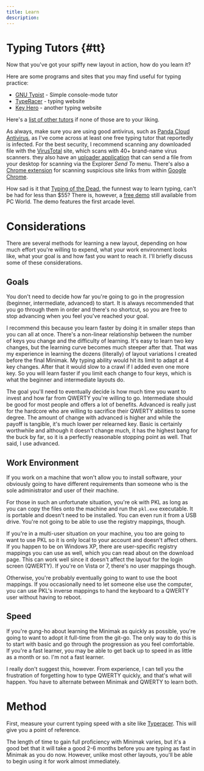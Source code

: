 ```yaml
---
title: Learn
description:
---
```


Typing Tutors {#tt}
=============

Now that you've got your spiffy new layout in action, how do you learn
it?

Here are some programs and sites that you may find useful for typing
practice:

- [GNU Typist] - Simple console-mode tutor
- [TypeRacer] - typing website
- [Key Hero] - another typing website

Here's a [list of other tutors] if none of those are to your liking.

As always, make sure you are using good antivirus, such as [Panda Cloud
Antivirus], as I've come across at least one free typing tutor that
reportedly is infected.  For the best security, I recommend scanning
any downloaded file with the [VirusTotal] site, which scans with 40+
brand-name virus scanners.  they also have an [uploader application]
that can send a file from your desktop for scanning via the Explorer
*Send To* menu.  There's also a [Chrome extension] for scanning
suspicious site links from within [Google Chrome].

How sad is it that [Typing of the Dead], the funnest way to learn
typing, can't be had for less than $55?  There is, however, a [free
demo] still available from PC World.  The demo features the first arcade
level.

Considerations
==============

There are several methods for learning a new layout, depending on how
much effort you're willing to expend, what your work environment looks
like, what your goal is and how fast you want to reach it.  I'll briefly
discuss some of these considerations.

Goals
-----

You don't need to decide how far you're going to go in the progression
(beginner, intermediate, advanced) to start.  It is always recommended
that you go through them in order and there's no shortcut, so you are
free to stop advancing when you feel you've reached your goal.

I recommend this because you learn faster by doing it in smaller steps
than you can all at once.  There's a non-linear relationship between the
number of keys you change and the difficulty of learning.  It's easy to
learn two key changes, but the learning curve becomes much steeper after
that.  That was my experience in learning the dozens (literally) of
layout variations I created before the final Minimak.  My typing ability
would hit its limit to adapt at 4 key changes.  After that it would slow
to a crawl if I added even one more key.  So you will learn faster if
you limit each change to four keys, which is what the beginner and
intermediate layouts do.

The goal you'll need to eventually decide is how much time you want to
invest and how far from QWERTY you're willing to go.  Intermediate
should be good for most people and offers a lot of benefits.  Advanced
is really just for the hardcore who are willing to sacrifice their
QWERTY abilities to some degree.  The amount of change with advanced is
higher and while the payoff is tangible, it's much lower per relearned
key.  Basic is certainly worthwhile and although it doesn't change much,
it has the highest bang for the buck by far, so it is a perfectly
reasonable stopping point as well.  That said, I use advanced.

Work Environment
----------------

If you work on a machine that won't allow you to install software, 
your obviously going to have different requirements than someone who is
the sole administrator and user of their machine.

For those in such an unfortunate situation, you're ok with PKL as long
as you can copy the files onto the machine and run the `pkl.exe`
executable.  It is portable and doesn't need to be installed.  You can
even run it from a USB drive.  You're not going to be able to use the
registry mappings, though.

If you're in a multi-user situation on your machine, you too are going
to want to use PKL so it is only local to your account and doesn't
affect others.  If you happen to be on Windows XP, there are
user-specific registry mappings you can use as well, which you can read
about on the download page.  This can work well since it doesn't affect
the layout for the login screen (QWERTY).  If you're on Vista or 7,
there's no user mappings though.

Otherwise, you're probably eventually going to want to use the boot
mappings.  If you occasionally need to let someone else use the
computer, you can use PKL's inverse mappings to hand the keyboard to a
QWERTY user without having to reboot.

Speed
-----

If you're gung-ho about learning the Minimak as quickly as possible,
you're going to want to adopt it full-time from the git-go.  The only
way to do this is to start with basic and go through the progression
as you feel comfortable.  If you're a fast learner, you may be able
to get back up to speed in as little as a month or so.  I'm not a
fast learner.

I really don't suggest this, however.  From experience, I can tell you
the frustration of forgetting how to type QWERTY quickly, and that's
what will happen.  You have to alternate between Minimak and QWERTY to
learn both.

Method
======

First, measure your current typing speed with a site like [Typeracer].
This will give you a point of reference.

The length of time to gain full proficiency with Minimak varies, but
it's a good bet that it will take a good 2-6 months before you are
typing as fast in Minimak as you do now.  However, unlike most other
layouts, you'll be able to begin using it for work almost immediately.


[GNU Typist]: http://www.gnu.org/software/gtypist/
[TypeRacer]: http://www.typeracer.com/
[Key Hero]: http://www.keyhero.com/
[list of other tutors]: http://typingsoft.com/all_typing_tutors.htm
[Panda Cloud Antivirus]: http://www.cloudantivirus.com
[VirusTotal]: http://www.virustotal.com/
[uploader application]: http://www.virustotal.com/documentation/desktop-applications/
[Chrome extension]: http://chrome.google.com/webstore/detail/efbjojhplkelaegfbieplglfidafgoka
[Google Chrome]: http://www.google.com/intl/en/chrome/browser/
[Typing of the Dead]: http://www.amazon.com/The-Typing-Dead-Pc/dp/B00005RV5M
[free demo]: http://www.pcworld.com/downloads/file/fid,8276-order,1-page,1/description.html
